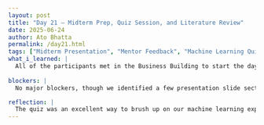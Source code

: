 ```yaml
---
layout: post  
title: "Day 21 – Midterm Prep, Quiz Session, and Literature Review"  
date: 2025-06-24  
author: Ato Bhatta  
permalink: /day21.html  
tags: ["Midterm Presentation", "Mentor Feedback", "Machine Learning Quiz", "Literature Review", "Team Collaboration"]  
what_i_learned: |
  All of the participants met in the Business Building to start the day, and Dr. Naja Mack gave us a rundown of what to expect from the midterm presentation on Friday. She answered a number of participant queries and concerns while guiding us through the presentation templates. Any misunderstandings regarding the impending obligations were resolved as a result. We went back to our own labs after the seminar and started organizing our PowerPoint presentation. With the support of our mentor and a visiting high school instructor, we successfully finished the first half of the slides. While there is certainly room for improvement in a few areas, overall development was strong. We participated in an enjoyable machine learning quiz with Group 12 in the afternoon.  Our mentor created the test, which was a useful recap of our prior knowledge.  After that, we returned to our topic and concentrated on the literature review, delving further into pertinent research articles to bolster our analysis.
  
blockers: |
  No major blockers, though we identified a few presentation slide sections that need revisions based on mentor feedback.

reflection: |
  The quiz was an excellent way to brush up on our machine learning expertise, and the morning session helped us understand what to expect on the midterm.  Completing the literature study made me realize how crucial it is to support our efforts with reliable research.  The team is coordinating effectively in advance of Friday's presentation, and we are making consistent progress.
---
```


